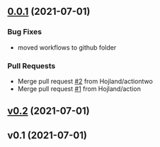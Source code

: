 
<a name="0.0.1"></a>
## [0.0.1](https://github.com/nuuday/mlflow/compare/v0.2...0.0.1) (2021-07-01)

### Bug Fixes

* moved workflows to github folder

### Pull Requests

* Merge pull request [#2](https://github.com/nuuday/mlflow/issues/2) from Hojland/actiontwo
* Merge pull request [#1](https://github.com/nuuday/mlflow/issues/1) from Hojland/action


<a name="v0.2"></a>
## [v0.2](https://github.com/nuuday/mlflow/compare/v0.1...v0.2) (2021-07-01)


<a name="v0.1"></a>
## v0.1 (2021-07-01)
